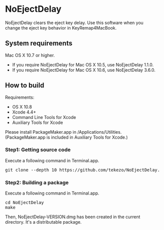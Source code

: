 NoEjectDelay
============

NoEjectDelay clears the eject key delay.
Use this software when you change the eject key behavior in KeyRemap4MacBook.


System requirements
-------------------

Mac OS X 10.7 or higher.

* If you require NoEjectDelay for Mac OS X 10.5, use NoEjectDelay 1.1.0.
* If you require NoEjectDelay for Mac OS X 10.6, use NoEjectDelay 3.6.0.


How to build
------------

Requirements:

* OS X 10.8
* Xcode 4.4+
* Command Line Tools for Xcode
* Auxiliary Tools for Xcode

Please install PackageMaker.app in /Applications/Utilities.
(PackageMaker.app is included in Auxiliary Tools for Xcode.)

### Step1: Getting source code

Execute a following command in Terminal.app.

<pre>
git clone --depth 10 https://github.com/tekezo/NoEjectDelay.git
</pre>

### Step2: Building a package

Execute a following command in Terminal.app.

<pre>
cd NoEjectDelay
make
</pre>

Then, NoEjectDelay-VERSION.dmg has been created in the current directory.
It's a distributable package.

